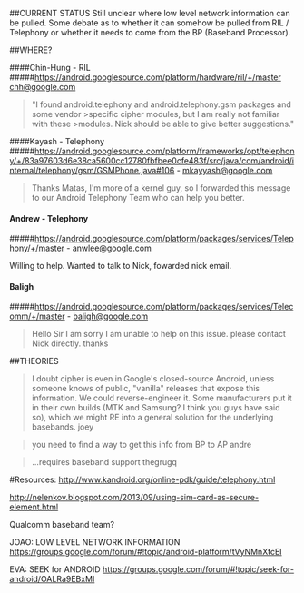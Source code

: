 ##CURRENT STATUS
Still unclear where low level network information can be pulled.  Some debate as to whether it can somehow be pulled from RIL / Telephony or whether it needs to come from the BP (Baseband Processor).

##WHERE?

####Chin-Hung - RIL
#####https://android.googlesource.com/platform/hardware/ril/+/master chh@google.com

>"I found android.telephony and android.telephony.gsm packages and some vendor >specific cipher modules, but I am really not familiar with these 	>modules. Nick should be able to give better suggestions."

####Kayash - Telephony
#####https://android.googlesource.com/platform/frameworks/opt/telephony/+/83a97603d6e38ca5600cc12780fbfbee0cfe483f/src/java/com/android/internal/telephony/gsm/GSMPhone.java#106 - mkayyash@google.com

>Thanks Matas, I'm more of a kernel guy, so I forwarded this message to our Android Telephony Team who can help you better.

#### Andrew  - Telephony
#####https://android.googlesource.com/platform/packages/services/Telephony/+/master  - anwlee@google.com

Willing to help. Wanted to talk to Nick, fowarded nick email.

####  Baligh
#####https://android.googlesource.com/platform/packages/services/Telecomm/+/master - baligh@google.com

>Hello Sir
I am sorry I am unable to help on this issue.  please contact Nick directly.
thanks

##THEORIES
>I doubt cipher is even in Google's closed-source Android, unless someone knows of public, "vanilla" releases that expose this information.  We could reverse-engineer it.  Some manufacturers put it in their own builds (MTK and Samsung? I think you guys have said so), which we might RE into a general solution for the underlying basebands.
joey


>you need to find a way to get this info from BP to AP
andre


>...requires baseband support
thegrugq

#Resources:
http://www.kandroid.org/online-pdk/guide/telephony.html

http://nelenkov.blogspot.com/2013/09/using-sim-card-as-secure-element.html

Qualcomm baseband team?

JOAO:  LOW LEVEL NETWORK INFORMATION
https://groups.google.com/forum/#!topic/android-platform/tVyNMnXtcEI

EVA: SEEK for ANDROID
https://groups.google.com/forum/#!topic/seek-for-android/OALRa9EBxMI


